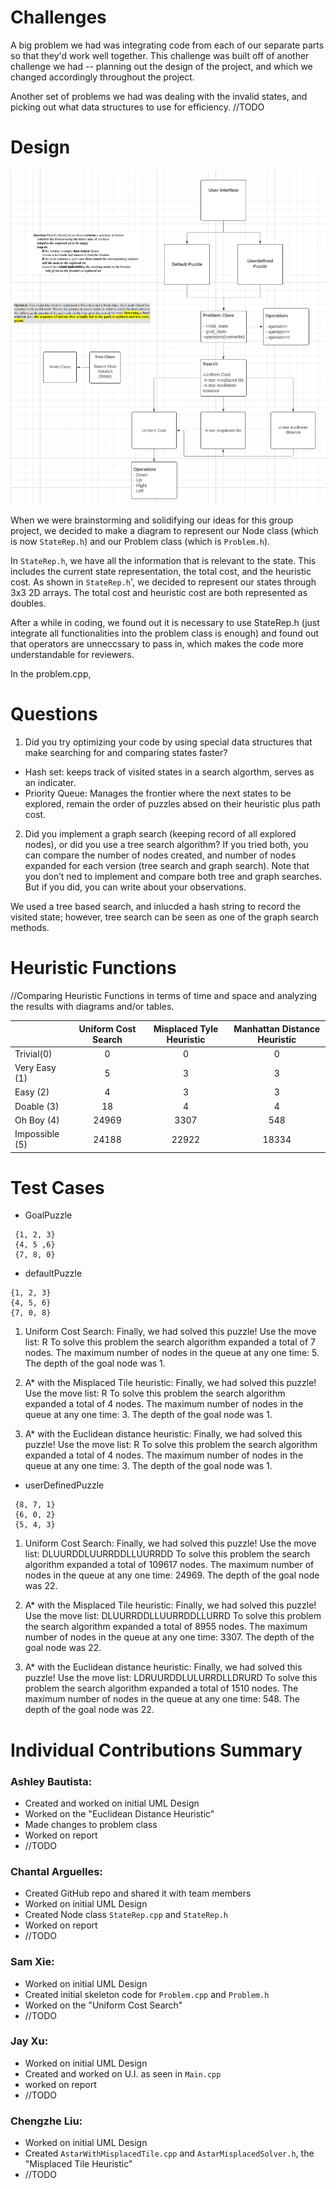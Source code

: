 # Challenges

A big problem we had was integrating code from each of our separate parts so that they'd work well together. This challenge was built off of another challenge we had -- planning out the design of the project, and which we changed accordingly throughout the project. 

Another set of problems we had was dealing with the invalid states, and picking out what data structures to use for efficiency. 
//TODO


# Design

![project1_design](assets/lucidchart.png) 

When we were brainstorming and solidifying our ideas for this group project, we decided to make a diagram to represent our Node class (which is now `StateRep.h`) and our Problem class (which is `Problem.h`). 

In `StateRep.h`, we have all the information that is relevant to the state. This includes the current state representation, the total cost, and the heuristic cost. As shown in `StateRep.h`', we decided to represent our states through 3x3 2D arrays. The total cost and heuristic cost are both represented as doubles. 

After a while in coding, we found out it is necessary to use StateRep.h (just integrate all functionalities into the problem class is enough) and found out that operators are unneccssary to pass in, which makes the code more understandable for reviewers.

In the problem.cpp,

# Questions

1. Did you try optimizing your code by using special data structures that make searching for and comparing states faster?

 - Hash set: keeps track of visited states in a search algorthm, serves as an indicater.
 - Priority Queue: Manages the frontier where the next states to be explored, remain the order of puzzles absed on their heuristic plus path cost.

2. Did you implement a graph search (keeping record of all explored nodes), or did you use a tree search algorithm? If you tried both, you can compare the number of nodes created, and number of nodes expanded for each version (tree search and graph search). Note that you don’t ned to implement and compare both tree and graph searches. But if you did, you can write about your observations.

We used a tree based search, and inlucded a hash string to record the visited state; however, tree search can be seen as one of the graph search methods.

# Heuristic Functions

//Comparing Heuristic Functions in terms of time and space and analyzing the results with
diagrams and/or tables. 

|               | Uniform Cost Search |Misplaced Tyle Heuristic| Manhattan Distance Heuristic |
| ------------- |:-------------------:|:----------------------:|:----------------------------:|
| Trivial(0)    |                    0|                       0|                             0|
| Very Easy (1) |                    5|                       3|                             3|
| Easy (2)      |                    4|                       3|                             3|
| Doable (3)    |                   18|                       4|                             4|
| Oh Boy (4)    |                24969|                    3307|                           548|
| Impossible (5)|                24188|                   22922|                         18334|

# Test Cases

 - GoalPuzzle

```
 {1, 2, 3}
 {4, 5 ,6}
 {7, 8, 0}
 ```

 - defaultPuzzle

 ```
 {1, 2, 3}
 {4, 5, 6}
 {7, 0, 8}
 ```

 1. Uniform Cost Search:
    Finally, we had solved this puzzle!
    Use the move list: R
    To solve this problem the search algorithm expanded a total of 7 nodes.
    The maximum number of nodes in the queue at any one time: 5.
    The depth of the goal node was  1.

 2. A* with the Misplaced Tile heuristic:
    Finally, we had solved this puzzle!
    Use the move list: R
    To solve this problem the search algorithm expanded a total of 4 nodes.
    The maximum number of nodes in the queue at any one time: 3.
    The depth of the goal node was  1.
   
 3. A* with the Euclidean distance heuristic:
    Finally, we had solved this puzzle!
    Use the move list: R
    To solve this problem the search algorithm expanded a total of 4 nodes.
    The maximum number of nodes in the queue at any one time: 3.
    The depth of the goal node was  1.

 - userDefinedPuzzle

```
 {8, 7, 1}
 {6, 0, 2}
 {5, 4, 3}
 ```

 1. Uniform Cost Search:
    Finally, we had solved this puzzle!
    Use the move list: DLUURDDLUURRDDLLUURRDD
    To solve this problem the search algorithm expanded a total of 109617 nodes.
    The maximum number of nodes in the queue at any one time: 24969.
    The depth of the goal node was  22.

 2. A* with the Misplaced Tile heuristic:
    Finally, we had solved this puzzle!
    Use the move list: DLUURRDDLLUURRDDLLURRD
    To solve this problem the search algorithm expanded a total of 8955 nodes.
    The maximum number of nodes in the queue at any one time: 3307.
    The depth of the goal node was  22.

 3. A* with the Euclidean distance heuristic:
    Finally, we had solved this puzzle!
    Use the move list: LDRUURDDLULURRDLLDRURD
    To solve this problem the search algorithm expanded a total of 1510 nodes.
    The maximum number of nodes in the queue at any one time: 548.
    The depth of the goal node was  22.

# Individual Contributions Summary

### Ashley Bautista:
- Created and worked on initial UML Design
- Worked on the "Euclidean Distance Heuristic"
- Made changes to problem class
- Worked on report
- //TODO

### Chantal Arguelles: 
- Created GitHub repo and shared it with team members
- Worked on initial UML Design
- Created Node class `StateRep.cpp` and `StateRep.h`
- Worked on report
- //TODO

### Sam Xie: 
- Worked on initial UML Design
- Created initial skeleton code for `Problem.cpp` and `Problem.h`
- Worked on the "Uniform Cost Search"
- //TODO

### Jay Xu: 
- Worked on initial UML Design
- Created and worked on U.I. as seen in `Main.cpp`
- worked on report
- //TODO

### Chengzhe Liu: 
- Worked on initial UML Design 
- Created `AstarWithMisplacedTile.cpp` and `AstarMisplacedSolver.h`, the "Misplaced Tile Heuristic"
- //TODO
